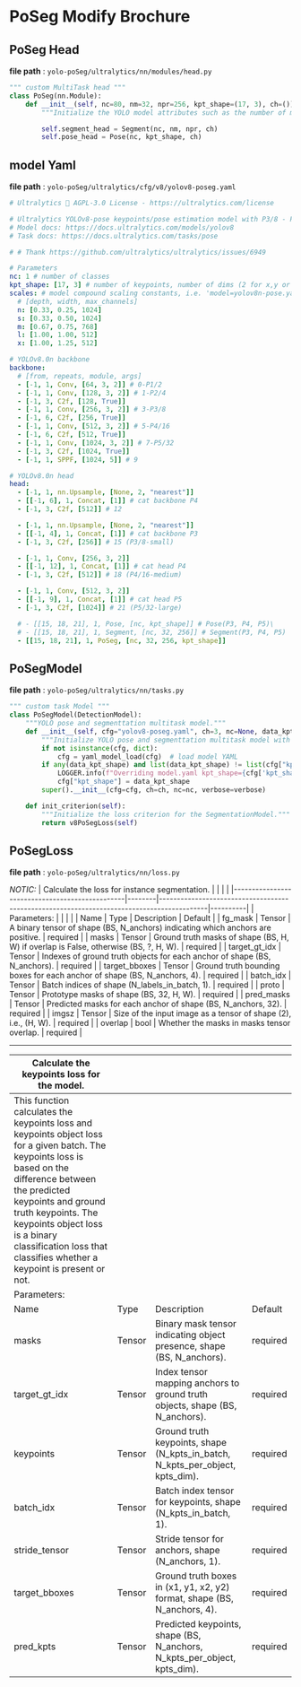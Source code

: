 # PoSeg Modify Brochure

## PoSeg Head

**file path** : `yolo-poSeg/ultralytics/nn/modules/head.py`

``` python
""" custom MultiTask head """
class PoSeg(nn.Module):
    def __init__(self, nc=80, nm=32, npr=256, kpt_shape=(17, 3), ch=()):
        """Initialize the YOLO model attributes such as the number of masks, prototypes, and the convolution layers."""

        self.segment_head = Segment(nc, nm, npr, ch)
        self.pose_head = Pose(nc, kpt_shape, ch)
```

## model Yaml

**file path** : `yolo-poSeg/ultralytics/cfg/v8/yolov8-poseg.yaml`

``` yaml
# Ultralytics 🚀 AGPL-3.0 License - https://ultralytics.com/license

# Ultralytics YOLOv8-pose keypoints/pose estimation model with P3/8 - P5/32 outputs
# Model docs: https://docs.ultralytics.com/models/yolov8
# Task docs: https://docs.ultralytics.com/tasks/pose

# # Thank https://github.com/ultralytics/ultralytics/issues/6949

# Parameters
nc: 1 # number of classes
kpt_shape: [17, 3] # number of keypoints, number of dims (2 for x,y or 3 for x,y,visible)
scales: # model compound scaling constants, i.e. 'model=yolov8n-pose.yaml' will call yolov8-pose.yaml with scale 'n'
  # [depth, width, max_channels]
  n: [0.33, 0.25, 1024]
  s: [0.33, 0.50, 1024]
  m: [0.67, 0.75, 768]
  l: [1.00, 1.00, 512]
  x: [1.00, 1.25, 512]

# YOLOv8.0n backbone
backbone:
  # [from, repeats, module, args]
  - [-1, 1, Conv, [64, 3, 2]] # 0-P1/2
  - [-1, 1, Conv, [128, 3, 2]] # 1-P2/4
  - [-1, 3, C2f, [128, True]]
  - [-1, 1, Conv, [256, 3, 2]] # 3-P3/8
  - [-1, 6, C2f, [256, True]]
  - [-1, 1, Conv, [512, 3, 2]] # 5-P4/16
  - [-1, 6, C2f, [512, True]]
  - [-1, 1, Conv, [1024, 3, 2]] # 7-P5/32
  - [-1, 3, C2f, [1024, True]]
  - [-1, 1, SPPF, [1024, 5]] # 9

# YOLOv8.0n head
head:
  - [-1, 1, nn.Upsample, [None, 2, "nearest"]]
  - [[-1, 6], 1, Concat, [1]] # cat backbone P4
  - [-1, 3, C2f, [512]] # 12

  - [-1, 1, nn.Upsample, [None, 2, "nearest"]]
  - [[-1, 4], 1, Concat, [1]] # cat backbone P3
  - [-1, 3, C2f, [256]] # 15 (P3/8-small)

  - [-1, 1, Conv, [256, 3, 2]]
  - [[-1, 12], 1, Concat, [1]] # cat head P4
  - [-1, 3, C2f, [512]] # 18 (P4/16-medium)

  - [-1, 1, Conv, [512, 3, 2]]
  - [[-1, 9], 1, Concat, [1]] # cat head P5
  - [-1, 3, C2f, [1024]] # 21 (P5/32-large)

  # - [[15, 18, 21], 1, Pose, [nc, kpt_shape]] # Pose(P3, P4, P5)\
  # - [[15, 18, 21], 1, Segment, [nc, 32, 256]] # Segment(P3, P4, P5)
  - [[15, 18, 21], 1, PoSeg, [nc, 32, 256, kpt_shape]]

```

## PoSegModel

**file path** : `yolo-poSeg/ultralytics/nn/tasks.py`

``` python
""" custom task Model """
class PoSegModel(DetectionModel):
    """YOLO pose and segmenttation multitask model."""
    def __init__(self, cfg="yolov8-poseg.yaml", ch=3, nc=None, data_kpt_shape=(None, None), verbose=True):
        """Initialize YOLO pose and segmenttation multitask model with given config and parameters."""
        if not isinstance(cfg, dict):
            cfg = yaml_model_load(cfg)  # load model YAML
        if any(data_kpt_shape) and list(data_kpt_shape) != list(cfg["kpt_shape"]):
            LOGGER.info(f"Overriding model.yaml kpt_shape={cfg['kpt_shape']} with kpt_shape={data_kpt_shape}")
            cfg["kpt_shape"] = data_kpt_shape
        super().__init__(cfg=cfg, ch=ch, nc=nc, verbose=verbose)

    def init_criterion(self):
        """Initialize the loss criterion for the SegmentationModel."""
        return v8PoSegLoss(self)
```

## PoSegLoss

**file path** : `yolo-poSeg/ultralytics/nn/loss.py`

_NOTIC:_
| Calculate the loss for instance segmentation\. |        |                                                                                           |          |
|------------------------------------------------|--------|-------------------------------------------------------------------------------------------|----------|
| Parameters:                                    |        |                                                                                           |          |
| Name                                           | Type   | Description                                                                               | Default  |
| fg\_mask                                       | Tensor | A binary tensor of shape \(BS, N\_anchors\) indicating which anchors are positive\.       | required |
| masks                                          | Tensor | Ground truth masks of shape \(BS, H, W\) if overlap is False, otherwise \(BS, ?, H, W\)\. | required |
| target\_gt\_idx                                | Tensor | Indexes of ground truth objects for each anchor of shape \(BS, N\_anchors\)\.             | required |
| target\_bboxes                                 | Tensor | Ground truth bounding boxes for each anchor of shape \(BS, N\_anchors, 4\)\.              | required |
| batch\_idx                                     | Tensor | Batch indices of shape \(N\_labels\_in\_batch, 1\)\.                                      | required |
| proto                                          | Tensor | Prototype masks of shape \(BS, 32, H, W\)\.                                               | required |
| pred\_masks                                    | Tensor | Predicted masks for each anchor of shape \(BS, N\_anchors, 32\)\.                         | required |
| imgsz                                          | Tensor | Size of the input image as a tensor of shape \(2\), i\.e\., \(H, W\)\.                    | required |
| overlap                                        | bool   | Whether the masks in masks tensor overlap\.                                               | required |
___

| Calculate the keypoints loss for the model\.                                                                                                                                                                                                                                                                          |        |                                                                                         |          |
|-----------------------------------------------------------------------------------------------------------------------------------------------------------------------------------------------------------------------------------------------------------------------------------------------------------------------|--------|-----------------------------------------------------------------------------------------|----------|
| This function calculates the keypoints loss and keypoints object loss for a given batch\. The keypoints loss is based on the difference between the predicted keypoints and ground truth keypoints\. The keypoints object loss is a binary classification loss that classifies whether a keypoint is present or not\. |        |                                                                                         |          |
| Parameters:                                                                                                                                                                                                                                                                                                           |        |                                                                                         |          |
| Name                                                                                                                                                                                                                                                                                                                  | Type   | Description                                                                             | Default  |
| masks                                                                                                                                                                                                                                                                                                                 | Tensor | Binary mask tensor indicating object presence, shape \(BS, N\_anchors\)\.               | required |
| target\_gt\_idx                                                                                                                                                                                                                                                                                                       | Tensor | Index tensor mapping anchors to ground truth objects, shape \(BS, N\_anchors\)\.        | required |
| keypoints                                                                                                                                                                                                                                                                                                             | Tensor | Ground truth keypoints, shape \(N\_kpts\_in\_batch, N\_kpts\_per\_object, kpts\_dim\)\. | required |
| batch\_idx                                                                                                                                                                                                                                                                                                            | Tensor | Batch index tensor for keypoints, shape \(N\_kpts\_in\_batch, 1\)\.                     | required |
| stride\_tensor                                                                                                                                                                                                                                                                                                        | Tensor | Stride tensor for anchors, shape \(N\_anchors, 1\)\.                                    | required |
| target\_bboxes                                                                                                                                                                                                                                                                                                        | Tensor | Ground truth boxes in \(x1, y1, x2, y2\) format, shape \(BS, N\_anchors, 4\)\.          | required |
| pred\_kpts                                                                                                                                                                                                                                                                                                            | Tensor | Predicted keypoints, shape \(BS, N\_anchors, N\_kpts\_per\_object, kpts\_dim\)\.        | required |

